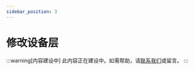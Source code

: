 ```yaml
---
sidebar_position: 3
---
```


# 修改设备层

:::warning[内容建设中]
此内容正在建设中。如需帮助，请[联系我们](/docs/Support/ConnectWithUs)或留言。
:::
